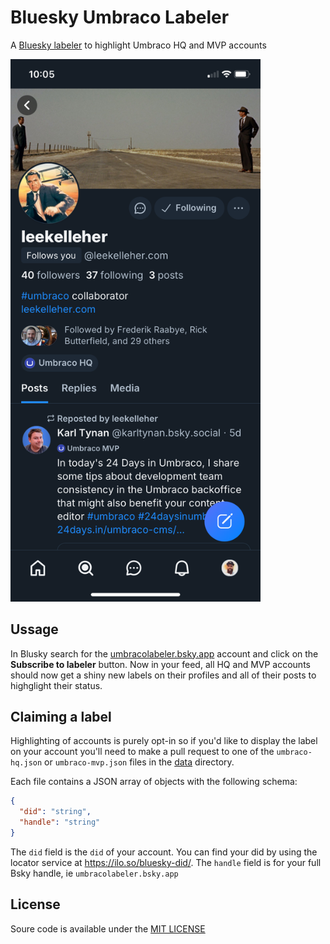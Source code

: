 # Bluesky Umbraco Labeler

A [Bluesky labeler](https://docs.bsky.app/docs/advanced-guides/moderation) to highlight Umbraco HQ and MVP accounts

<img src="assets/screenshot.png" alt="Example labels" width="400">

## Ussage

In Blusky search for the [umbracolabeler.bsky.app](https://bsky.app/profile/umbracolabeler.bsky.social) account and click on the **Subscribe to labeler** button. Now in your feed, all HQ and MVP accounts should now get a shiny new labels on their profiles and all of their posts to highglight their status.

## Claiming a label

Highlighting of accounts is purely opt-in so if you'd like to display the label on your account you'll need to make a pull request to one of the `umbraco-hq.json` or `umbraco-mvp.json` files in the [data](data) directory.

Each file contains a JSON array of objects with the following schema:

```json
{
  "did": "string",
  "handle": "string"
}
```

The `did` field is the `did` of your account. You can find your did by using the locator service at https://ilo.so/bluesky-did/. The `handle` field is for your full Bsky handle, ie `umbracolabeler.bsky.app`

## License

Soure code is available under the [MIT LICENSE](LICENSE)
